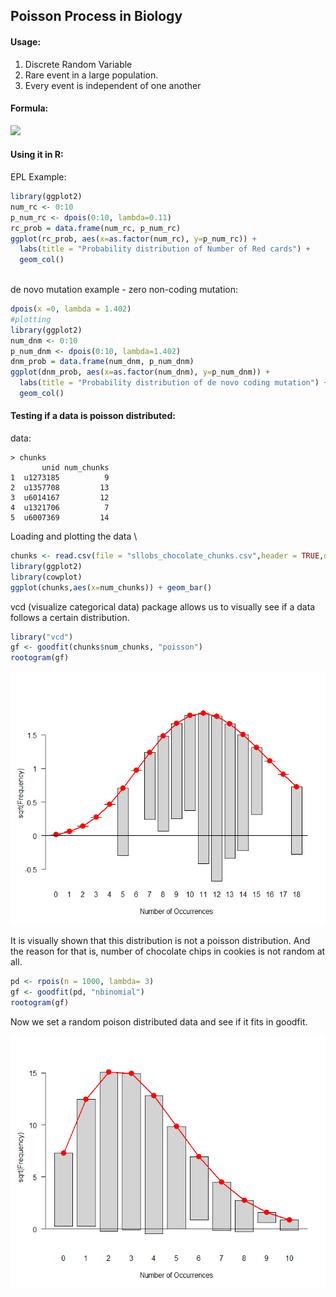 ## Poisson Process in Biology

#### Usage:

1. Discrete Random Variable
2. Rare event in a large population.
3. Every event is independent of one another

#### Formula:
![](https://www.investopedia.com/thmb/IM1qQJ4Cejz0h0L0bqDDKLgTunk=/1504x632/filters:no_upscale():max_bytes(150000):strip_icc()/poisson-56a8fa9e3df78cf772a26eb0.jpg)


#### Using it in R:

EPL Example:
```r
library(ggplot2)
num_rc <- 0:10
p_num_rc <- dpois(0:10, lambda=0.11)
rc_prob = data.frame(num_rc, p_num_rc)
ggplot(rc_prob, aes(x=as.factor(num_rc), y=p_num_rc)) + 
  labs(title = "Probability distribution of Number of Red cards") +
  geom_col() 
  
```


de novo mutation example - zero non-coding mutation:
```r
dpois(x =0, lambda = 1.402)
#plotting
library(ggplot2)
num_dnm <- 0:10
p_num_dnm <- dpois(0:10, lambda=1.402)
dnm_prob = data.frame(num_dnm, p_num_dnm)
ggplot(dnm_prob, aes(x=as.factor(num_dnm), y=p_num_dnm)) +
  labs(title = "Probability distribution of de novo coding mutation") +
  geom_col()
```


#### Testing if a data is poisson distributed:

data:
```
> chunks
       unid num_chunks
1  u1273185          9
2  u1357708         13
3  u6014167         12
4  u1321706          7
5  u6007369         14
```

Loading and plotting the data \ 
```r
chunks <- read.csv(file = "sllobs_chocolate_chunks.csv",header = TRUE,dec = ",")
library(ggplot2)
library(cowplot)
ggplot(chunks,aes(x=num_chunks)) + geom_bar() 
```

vcd (visualize categorical data) package allows us to visually see if a data follows a certain distribution.

```r
library("vcd")
gf <- goodfit(chunks$num_chunks, "poisson")
rootogram(gf)
```

![](/figs/poisson1.png)

It is visually shown that this distribution is not a poisson distribution. And the reason for that is, number of chocolate chips in  cookies is not random at all. 


```r
pd <- rpois(n = 1000, lambda= 3)
gf <- goodfit(pd, "nbinomial")
rootogram(gf)
```
Now we set a random poison distributed data and see if it fits in goodfit. 

![](/figs/poisson2.png)



